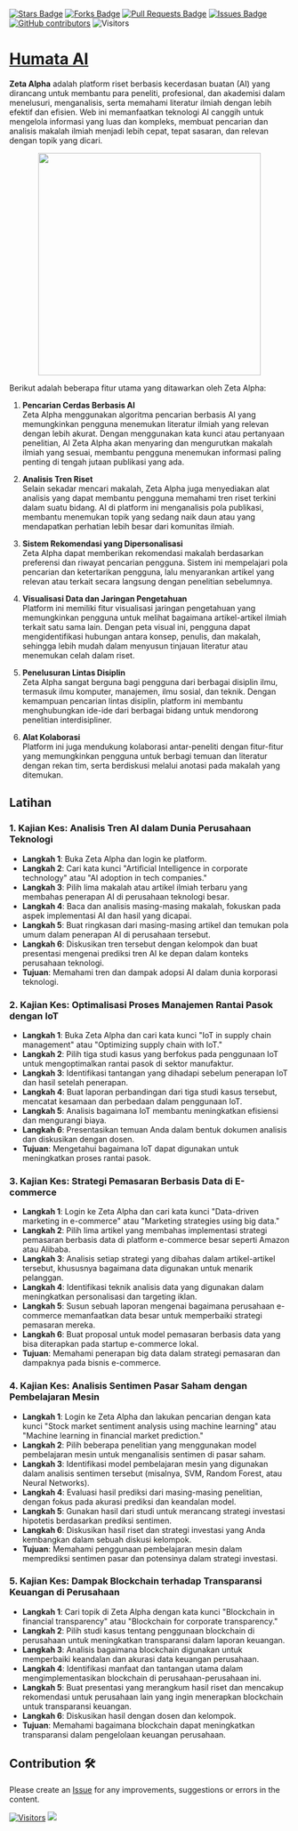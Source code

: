 <a href="https://github.com/drshahizan/Generative-AI-Playground/stargazers"><img src="https://img.shields.io/github/stars/drshahizan/Generative-AI-Playground" alt="Stars Badge"/></a>
<a href="https://github.com/drshahizan/Generative-AI-Playground/network/members"><img src="https://img.shields.io/github/forks/drshahizan/Generative-AI-Playground" alt="Forks Badge"/></a>
<a href="https://github.com/drshahizan/Generative-AI-Playground/pulls"><img src="https://img.shields.io/github/issues-pr/drshahizan/Generative-AI-Playground" alt="Pull Requests Badge"/></a>
<a href="https://github.com/drshahizan/Generative-AI-Playground"><img src="https://img.shields.io/github/issues/drshahizan/Generative-AI-Playground" alt="Issues Badge"/></a>
<a href="https://github.com/drshahizan/Generative-AI-Playground/graphs/contributors"><img alt="GitHub contributors" src="https://img.shields.io/github/contributors/drshahizan/Generative-AI-Playground?color=2b9348"></a>
![Visitors](https://api.visitorbadge.io/api/visitors?path=https%3A%2F%2Fgithub.com%2Fdrshahizan%2Fai-tools&labelColor=%23d9e3f0&countColor=%23697689&style=flat)

# [Humata AI]()

**Zeta Alpha** adalah platform riset berbasis kecerdasan buatan (AI) yang dirancang untuk membantu para peneliti, profesional, dan akademisi dalam menelusuri, menganalisis, serta memahami literatur ilmiah dengan lebih efektif dan efisien. Web ini memanfaatkan teknologi AI canggih untuk mengelola informasi yang luas dan kompleks, membuat pencarian dan analisis makalah ilmiah menjadi lebih cepat, tepat sasaran, dan relevan dengan topik yang dicari.

<p align="center">
 <img src="https://zav-release-notes.s3.eu-central-1.amazonaws.com/assets/new-design.jpg"  height="400">
</p>

Berikut adalah beberapa fitur utama yang ditawarkan oleh Zeta Alpha:

1. **Pencarian Cerdas Berbasis AI**  
   Zeta Alpha menggunakan algoritma pencarian berbasis AI yang memungkinkan pengguna menemukan literatur ilmiah yang relevan dengan lebih akurat. Dengan menggunakan kata kunci atau pertanyaan penelitian, AI Zeta Alpha akan menyaring dan mengurutkan makalah ilmiah yang sesuai, membantu pengguna menemukan informasi paling penting di tengah jutaan publikasi yang ada.

2. **Analisis Tren Riset**  
   Selain sekadar mencari makalah, Zeta Alpha juga menyediakan alat analisis yang dapat membantu pengguna memahami tren riset terkini dalam suatu bidang. AI di platform ini menganalisis pola publikasi, membantu menemukan topik yang sedang naik daun atau yang mendapatkan perhatian lebih besar dari komunitas ilmiah.

3. **Sistem Rekomendasi yang Dipersonalisasi**  
   Zeta Alpha dapat memberikan rekomendasi makalah berdasarkan preferensi dan riwayat pencarian pengguna. Sistem ini mempelajari pola pencarian dan ketertarikan pengguna, lalu menyarankan artikel yang relevan atau terkait secara langsung dengan penelitian sebelumnya.

4. **Visualisasi Data dan Jaringan Pengetahuan**  
   Platform ini memiliki fitur visualisasi jaringan pengetahuan yang memungkinkan pengguna untuk melihat bagaimana artikel-artikel ilmiah terkait satu sama lain. Dengan peta visual ini, pengguna dapat mengidentifikasi hubungan antara konsep, penulis, dan makalah, sehingga lebih mudah dalam menyusun tinjauan literatur atau menemukan celah dalam riset.

5. **Penelusuran Lintas Disiplin**  
   Zeta Alpha sangat berguna bagi pengguna dari berbagai disiplin ilmu, termasuk ilmu komputer, manajemen, ilmu sosial, dan teknik. Dengan kemampuan pencarian lintas disiplin, platform ini membantu menghubungkan ide-ide dari berbagai bidang untuk mendorong penelitian interdisipliner.

6. **Alat Kolaborasi**  
   Platform ini juga mendukung kolaborasi antar-peneliti dengan fitur-fitur yang memungkinkan pengguna untuk berbagi temuan dan literatur dengan rekan tim, serta berdiskusi melalui anotasi pada makalah yang ditemukan.

## Latihan

### 1. **Kajian Kes: Analisis Tren AI dalam Dunia Perusahaan Teknologi**
   - **Langkah 1**: Buka Zeta Alpha dan login ke platform.
   - **Langkah 2**: Cari kata kunci "Artificial Intelligence in corporate technology" atau "AI adoption in tech companies."
   - **Langkah 3**: Pilih lima makalah atau artikel ilmiah terbaru yang membahas penerapan AI di perusahaan teknologi besar.
   - **Langkah 4**: Baca dan analisis masing-masing makalah, fokuskan pada aspek implementasi AI dan hasil yang dicapai.
   - **Langkah 5**: Buat ringkasan dari masing-masing artikel dan temukan pola umum dalam penerapan AI di perusahaan tersebut.
   - **Langkah 6**: Diskusikan tren tersebut dengan kelompok dan buat presentasi mengenai prediksi tren AI ke depan dalam konteks perusahaan teknologi.
   - **Tujuan**: Memahami tren dan dampak adopsi AI dalam dunia korporasi teknologi.

### 2. **Kajian Kes: Optimalisasi Proses Manajemen Rantai Pasok dengan IoT**
   - **Langkah 1**: Buka Zeta Alpha dan cari kata kunci "IoT in supply chain management" atau "Optimizing supply chain with IoT."
   - **Langkah 2**: Pilih tiga studi kasus yang berfokus pada penggunaan IoT untuk mengoptimalkan rantai pasok di sektor manufaktur.
   - **Langkah 3**: Identifikasi tantangan yang dihadapi sebelum penerapan IoT dan hasil setelah penerapan.
   - **Langkah 4**: Buat laporan perbandingan dari tiga studi kasus tersebut, mencatat kesamaan dan perbedaan dalam penggunaan IoT.
   - **Langkah 5**: Analisis bagaimana IoT membantu meningkatkan efisiensi dan mengurangi biaya.
   - **Langkah 6**: Presentasikan temuan Anda dalam bentuk dokumen analisis dan diskusikan dengan dosen.
   - **Tujuan**: Mengetahui bagaimana IoT dapat digunakan untuk meningkatkan proses rantai pasok.

### 3. **Kajian Kes: Strategi Pemasaran Berbasis Data di E-commerce**
   - **Langkah 1**: Login ke Zeta Alpha dan cari kata kunci "Data-driven marketing in e-commerce" atau "Marketing strategies using big data."
   - **Langkah 2**: Pilih lima artikel yang membahas implementasi strategi pemasaran berbasis data di platform e-commerce besar seperti Amazon atau Alibaba.
   - **Langkah 3**: Analisis setiap strategi yang dibahas dalam artikel-artikel tersebut, khususnya bagaimana data digunakan untuk menarik pelanggan.
   - **Langkah 4**: Identifikasi teknik analisis data yang digunakan dalam meningkatkan personalisasi dan targeting iklan.
   - **Langkah 5**: Susun sebuah laporan mengenai bagaimana perusahaan e-commerce memanfaatkan data besar untuk memperbaiki strategi pemasaran mereka.
   - **Langkah 6**: Buat proposal untuk model pemasaran berbasis data yang bisa diterapkan pada startup e-commerce lokal.
   - **Tujuan**: Memahami penerapan big data dalam strategi pemasaran dan dampaknya pada bisnis e-commerce.

### 4. **Kajian Kes: Analisis Sentimen Pasar Saham dengan Pembelajaran Mesin**
   - **Langkah 1**: Login ke Zeta Alpha dan lakukan pencarian dengan kata kunci "Stock market sentiment analysis using machine learning" atau "Machine learning in financial market prediction."
   - **Langkah 2**: Pilih beberapa penelitian yang menggunakan model pembelajaran mesin untuk menganalisis sentimen di pasar saham.
   - **Langkah 3**: Identifikasi model pembelajaran mesin yang digunakan dalam analisis sentimen tersebut (misalnya, SVM, Random Forest, atau Neural Networks).
   - **Langkah 4**: Evaluasi hasil prediksi dari masing-masing penelitian, dengan fokus pada akurasi prediksi dan keandalan model.
   - **Langkah 5**: Gunakan hasil dari studi untuk merancang strategi investasi hipotetis berdasarkan prediksi sentimen.
   - **Langkah 6**: Diskusikan hasil riset dan strategi investasi yang Anda kembangkan dalam sebuah diskusi kelompok.
   - **Tujuan**: Memahami penggunaan pembelajaran mesin dalam memprediksi sentimen pasar dan potensinya dalam strategi investasi.

### 5. **Kajian Kes: Dampak Blockchain terhadap Transparansi Keuangan di Perusahaan**
   - **Langkah 1**: Cari topik di Zeta Alpha dengan kata kunci "Blockchain in financial transparency" atau "Blockchain for corporate transparency."
   - **Langkah 2**: Pilih studi kasus tentang penggunaan blockchain di perusahaan untuk meningkatkan transparansi dalam laporan keuangan.
   - **Langkah 3**: Analisis bagaimana blockchain digunakan untuk memperbaiki keandalan dan akurasi data keuangan perusahaan.
   - **Langkah 4**: Identifikasi manfaat dan tantangan utama dalam mengimplementasikan blockchain di perusahaan-perusahaan ini.
   - **Langkah 5**: Buat presentasi yang merangkum hasil riset dan mencakup rekomendasi untuk perusahaan lain yang ingin menerapkan blockchain untuk transparansi keuangan.
   - **Langkah 6**: Diskusikan hasil dengan dosen dan kelompok.
   - **Tujuan**: Memahami bagaimana blockchain dapat meningkatkan transparansi dalam pengelolaan keuangan perusahaan.

## Contribution 🛠️
Please create an [Issue](https://github.com/drshahizan/Generative-AI-Playground/issues) for any improvements, suggestions or errors in the content.

[![Visitors](https://api.visitorbadge.io/api/visitors?path=https%3A%2F%2Fgithub.com%2Fdrshahizan&labelColor=%23697689&countColor=%23555555&style=plastic)](https://visitorbadge.io/status?path=https%3A%2F%2Fgithub.com%2Fdrshahizan)
![](https://hit.yhype.me/github/profile?user_id=81284918)
